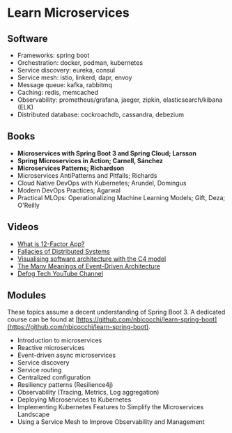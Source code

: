 # Learn Microservices

## Software
* Frameworks: spring boot
* Orchestration: docker, podman, kubernetes
* Service discovery: eureka, consul
* Service mesh: istio, linkerd, dapr, envoy
* Message queue: kafka, rabbitmq
* Caching: redis, memcached 
* Observability: prometheus/grafana, jaeger, zipkin, elasticsearch/kibana (ELK)
* Distributed database: cockroachdb, cassandra, debezium

## Books
* **Microservices with Spring Boot 3 and Spring Cloud; Larsson**
* **Spring Microservices in Action; Carnell, Sánchez**
* **Microservices Patterns; Richardson**
* Microservices AntiPatterns and Pitfalls; Richards
* Cloud Native DevOps with Kubernetes; Arundel, Domingus
* Modern DevOps Practices; Agarwal
* Practical MLOps: Operationalizing Machine Learning Models; Gift, Deza; O'Reilly

## Videos
* [What is 12-Factor App?](https://www.youtube.com/watch?v=1OhmRmMsGdQ)
* [Fallacies of Distributed Systems](https://www.youtube.com/watch?v=8fRzZtJ_SLk&list=PL1DZqeVwRLnD3EjyciYAO82dT9Owiq8I5)
* [Visualising software architecture with the C4 model](https://www.youtube.com/watch?v=x2-rSnhpw0g&t=11s)
* [The Many Meanings of Event-Driven Architecture](https://www.youtube.com/watch?v=STKCRSUsyP0)
* [Defog Tech YouTube Channel](https://www.youtube.com/@DefogTech/videos)

## Modules

These topics assume a decent understanding of Spring Boot 3. A dedicated course can be found at [https://github.com/nbicocchi/learn-spring-boot](https://github.com/nbicocchi/learn-spring-boot).

* Introduction to microservices
* Reactive microservices
* Event-driven async microservices
* Service discovery
* Service routing
* Centralized configuration
* Resiliency patterns (Resilience4j)
* Observability (Tracing, Metrics, Log aggregation)
* Deploying Microservices to Kubernetes
* Implementing Kubernetes Features to Simplify the Microservices Landscape
* Using a Service Mesh to Improve Observability and Management